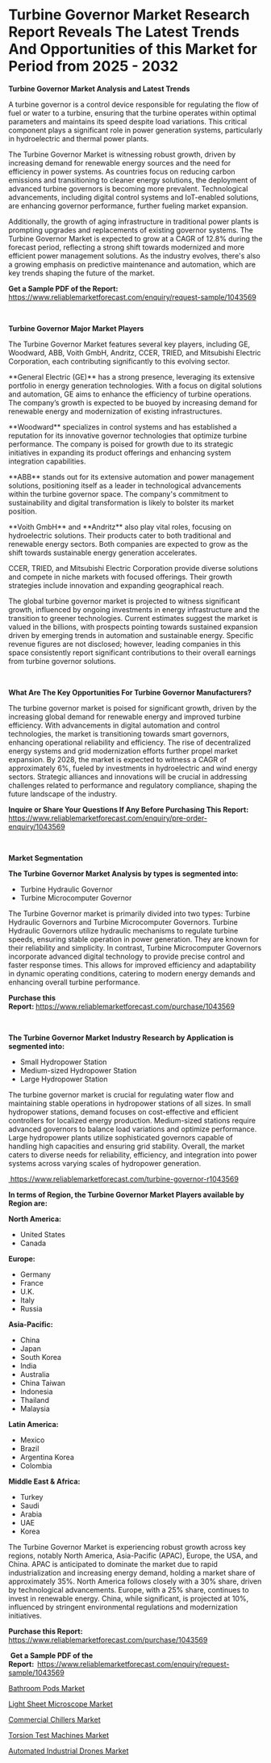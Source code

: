<p><h1>Turbine Governor Market Research Report Reveals The Latest Trends And Opportunities of this Market for Period from 2025 - 2032</h1></p><p><strong>Turbine Governor Market Analysis and Latest Trends</strong></p>
<p><p>A turbine governor is a control device responsible for regulating the flow of fuel or water to a turbine, ensuring that the turbine operates within optimal parameters and maintains its speed despite load variations. This critical component plays a significant role in power generation systems, particularly in hydroelectric and thermal power plants.</p><p>The Turbine Governor Market is witnessing robust growth, driven by increasing demand for renewable energy sources and the need for efficiency in power systems. As countries focus on reducing carbon emissions and transitioning to cleaner energy solutions, the deployment of advanced turbine governors is becoming more prevalent. Technological advancements, including digital control systems and IoT-enabled solutions, are enhancing governor performance, further fueling market expansion. </p><p>Additionally, the growth of aging infrastructure in traditional power plants is prompting upgrades and replacements of existing governor systems. The Turbine Governor Market is expected to grow at a CAGR of 12.8% during the forecast period, reflecting a strong shift towards modernized and more efficient power management solutions. As the industry evolves, there's also a growing emphasis on predictive maintenance and automation, which are key trends shaping the future of the market.</p></p>
<p><strong>Get a Sample PDF of the Report:&nbsp;</strong> <a href="https://www.reliablemarketforecast.com/enquiry/request-sample/1043569?utm_campaign=1169&utm_medium=2&utm_source=Github&utm_content=ia&utm_term=08042025&utm_id=turbine-governor">https://www.reliablemarketforecast.com/enquiry/request-sample/1043569</a></p>
<p>&nbsp;</p>
<p><strong>Turbine Governor Major Market Players</strong></p>
<p><p>The Turbine Governor Market features several key players, including GE, Woodward, ABB, Voith GmbH, Andritz, CCER, TRIED, and Mitsubishi Electric Corporation, each contributing significantly to this evolving sector. </p><p>**General Electric (GE)** has a strong presence, leveraging its extensive portfolio in energy generation technologies. With a focus on digital solutions and automation, GE aims to enhance the efficiency of turbine operations. The company’s growth is expected to be buoyed by increasing demand for renewable energy and modernization of existing infrastructures.</p><p>**Woodward** specializes in control systems and has established a reputation for its innovative governor technologies that optimize turbine performance. The company is poised for growth due to its strategic initiatives in expanding its product offerings and enhancing system integration capabilities.</p><p>**ABB** stands out for its extensive automation and power management solutions, positioning itself as a leader in technological advancements within the turbine governor space. The company's commitment to sustainability and digital transformation is likely to bolster its market position.</p><p>**Voith GmbH** and **Andritz** also play vital roles, focusing on hydroelectric solutions. Their products cater to both traditional and renewable energy sectors. Both companies are expected to grow as the shift towards sustainable energy generation accelerates.</p><p>CCER, TRIED, and Mitsubishi Electric Corporation provide diverse solutions and compete in niche markets with focused offerings. Their growth strategies include innovation and expanding geographical reach.</p><p>The global turbine governor market is projected to witness significant growth, influenced by ongoing investments in energy infrastructure and the transition to greener technologies. Current estimates suggest the market is valued in the billions, with prospects pointing towards sustained expansion driven by emerging trends in automation and sustainable energy. Specific revenue figures are not disclosed; however, leading companies in this space consistently report significant contributions to their overall earnings from turbine governor solutions.</p></p>
<p>&nbsp;</p>
<p><strong>What Are The Key Opportunities For Turbine Governor Manufacturers?</strong></p>
<p><p>The turbine governor market is poised for significant growth, driven by the increasing global demand for renewable energy and improved turbine efficiency. With advancements in digital automation and control technologies, the market is transitioning towards smart governors, enhancing operational reliability and efficiency. The rise of decentralized energy systems and grid modernization efforts further propel market expansion. By 2028, the market is expected to witness a CAGR of approximately 6%, fueled by investments in hydroelectric and wind energy sectors. Strategic alliances and innovations will be crucial in addressing challenges related to performance and regulatory compliance, shaping the future landscape of the industry.</p></p>
<p><strong>Inquire or Share Your Questions If Any Before Purchasing This Report:</strong> <a href="https://www.reliablemarketforecast.com/enquiry/pre-order-enquiry/1043569?utm_campaign=1169&utm_medium=2&utm_source=Github&utm_content=ia&utm_term=08042025&utm_id=turbine-governor">https://www.reliablemarketforecast.com/enquiry/pre-order-enquiry/1043569</a></p>
<p>&nbsp;</p>
<p><strong>Market Segmentation</strong></p>
<p><strong>The Turbine Governor Market Analysis by types is segmented into:</strong></p>
<p><ul><li>Turbine Hydraulic Governor</li><li>Turbine Microcomputer Governor</li></ul></p>
<p><p>The Turbine Governor market is primarily divided into two types: Turbine Hydraulic Governors and Turbine Microcomputer Governors. Turbine Hydraulic Governors utilize hydraulic mechanisms to regulate turbine speeds, ensuring stable operation in power generation. They are known for their reliability and simplicity. In contrast, Turbine Microcomputer Governors incorporate advanced digital technology to provide precise control and faster response times. This allows for improved efficiency and adaptability in dynamic operating conditions, catering to modern energy demands and enhancing overall turbine performance.</p></p>
<p><strong>Purchase this Report:&nbsp;</strong><a href="https://www.reliablemarketforecast.com/purchase/1043569?utm_campaign=1169&utm_medium=2&utm_source=Github&utm_content=ia&utm_term=08042025&utm_id=turbine-governor">https://www.reliablemarketforecast.com/purchase/1043569</a></p>
<p>&nbsp;</p>
<p><strong>The Turbine Governor Market Industry Research by Application is segmented into:</strong></p>
<p><ul><li>Small Hydropower Station</li><li>Medium-sized Hydropower Station</li><li>Large Hydropower Station</li></ul></p>
<p><p>The turbine governor market is crucial for regulating water flow and maintaining stable operations in hydropower stations of all sizes. In small hydropower stations, demand focuses on cost-effective and efficient controllers for localized energy production. Medium-sized stations require advanced governors to balance load variations and optimize performance. Large hydropower plants utilize sophisticated governors capable of handling high capacities and ensuring grid stability. Overall, the market caters to diverse needs for reliability, efficiency, and integration into power systems across varying scales of hydropower generation.</p></p>
<p><a href="https://www.reliablemarketforecast.com/turbine-governor-r1043569?utm_campaign=1169&utm_medium=2&utm_source=Github&utm_content=ia&utm_term=08042025&utm_id=turbine-governor">&nbsp;https://www.reliablemarketforecast.com/turbine-governor-r1043569</a></p>
<p><strong>In terms of Region, the Turbine Governor Market Players available by Region are:</strong></p>
<p>
    <p> <strong> North America: </strong>
        <ul>
            <li>United States</li>
            <li>Canada</li>
        </ul>
        </p> 
    <p> <strong> Europe: </strong>
        <ul>
            <li>Germany</li>
            <li>France</li>
            <li>U.K.</li>
            <li>Italy</li>
            <li>Russia</li>
        </ul>
        </p> 
    <p> <strong> Asia-Pacific: </strong>
        <ul>
            <li>China</li>
            <li>Japan</li>
            <li>South Korea</li>
            <li>India</li>
            <li>Australia</li>
            <li>China Taiwan</li>
            <li>Indonesia</li>
            <li>Thailand</li>
            <li>Malaysia</li>
        </ul>
        </p> 
    <p> <strong> Latin America: </strong>
        <ul>
            <li>Mexico</li>
            <li>Brazil</li>
            <li>Argentina Korea</li>
            <li>Colombia</li>
        </ul>
        </p> 
    <p> <strong> Middle East & Africa: </strong>
        <ul>
            <li>Turkey</li>
            <li>Saudi</li>
            <li>Arabia</li>
            <li>UAE</li>
            <li>Korea</li>
        </ul>
    </p>
    </p>
<p><p>The Turbine Governor Market is experiencing robust growth across key regions, notably North America, Asia-Pacific (APAC), Europe, the USA, and China. APAC is anticipated to dominate the market due to rapid industrialization and increasing energy demand, holding a market share of approximately 35%. North America follows closely with a 30% share, driven by technological advancements. Europe, with a 25% share, continues to invest in renewable energy. China, while significant, is projected at 10%, influenced by stringent environmental regulations and modernization initiatives.</p></p>
<p><strong>Purchase this Report: </strong><a href="https://www.reliablemarketforecast.com/purchase/1043569?utm_campaign=1169&utm_medium=2&utm_source=Github&utm_content=ia&utm_term=08042025&utm_id=turbine-governor">https://www.reliablemarketforecast.com/purchase/1043569</a></p>
<p>&nbsp;<strong>Get a Sample PDF of the Report:&nbsp;&nbsp;</strong><a href="https://www.reliablemarketforecast.com/enquiry/request-sample/1043569?utm_campaign=1169&utm_medium=2&utm_source=Github&utm_content=ia&utm_term=08042025&utm_id=turbine-governor">https://www.reliablemarketforecast.com/enquiry/request-sample/1043569</a></p>
<p><strong></strong></p>
<p><p><a href="https://github.com/wakerizaak8g/Market-Research-Report-List-1/blob/main/bathroom-pods-market.md?utm_campaign=1169&utm_medium=2&utm_source=Github&utm_content=ia&utm_term=08042025&utm_id=turbine-governor">Bathroom Pods Market</a></p><p><a href="https://github.com/kaddahblejc/Market-Research-Report-List-1/blob/main/light-sheet-microscope-market.md?utm_campaign=1169&utm_medium=2&utm_source=Github&utm_content=ia&utm_term=08042025&utm_id=turbine-governor">Light Sheet Microscope Market</a></p><p><a href="https://github.com/pidlisseas/Market-Research-Report-List-1/blob/main/commercial-chillers-market.md?utm_campaign=1169&utm_medium=2&utm_source=Github&utm_content=ia&utm_term=08042025&utm_id=turbine-governor">Commercial Chillers Market</a></p><p><a href="https://github.com/chkrselia/Market-Research-Report-List-1/blob/main/torsion-test-machines-market.md?utm_campaign=1169&utm_medium=2&utm_source=Github&utm_content=ia&utm_term=08042025&utm_id=turbine-governor">Torsion Test Machines Market</a></p><p><a href="https://github.com/tanckfelli84/Market-Research-Report-List-1/blob/main/automated-industrial-drones-market.md?utm_campaign=1169&utm_medium=2&utm_source=Github&utm_content=ia&utm_term=08042025&utm_id=turbine-governor">Automated Industrial Drones Market</a></p></p>